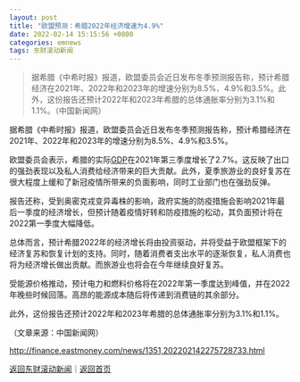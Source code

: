 ```yaml
---
layout: post
title: "欧盟预测：希腊2022年经济增速为4.9%"
date: 2022-02-14 15:15:56 +0800
categories: emnews
tags: 东财滚动新闻
---
```

> 据希腊《中希时报》报道，欧盟委员会近日发布冬季预测报告称，预计希腊经济在2021年、2022年和2023年的增速分别为8.5%、4.9%和3.5%。此外，这份报告还预计2022年和2023年希腊的总体通胀率分别为3.1%和1.1%。（中国新闻网）

<p>据希腊《中希时报》报道，欧盟委员会近日发布冬季预测报告称，预计希腊经济在2021年、2022年和2023年的增速分别为8.5%、4.9%和3.5%。</p>
 <p>欧盟委员会表示，希腊的实际<span id="Info.342"><a href="http://data.eastmoney.com/cjsj/gdp.html" class="infokey">GDP</a></span>在2021年第三季度增长了2.7%。这反映了出口的强劲表现以及私人消费给经济带来的巨大贡献。此外，夏季旅游业的良好复苏在很大程度上缓和了新冠疫情所带来的负面影响，同时工业部门也在强劲反弹。</p>
 <p>报告还称，受到奥密克戎变异毒株的影响，政府实施的防疫措施会影响2021年最后一季度的经济增长，但预计随着疫情好转和防疫措施的松动，其负面预计将在2022第一季度大幅降低。</p>
 <p>总体而言，预计希腊2022年的经济增长将由投资驱动，并将受益于欧盟框架下的经济复苏和恢复计划的支持。同时，随着消费者支出水平的逐渐恢复，私人消费也将为经济增长做出贡献。而旅游业也将会在今年继续良好复苏。</p>
 <p>受能源价格推动，预计电力和燃料价格将在2022年第一季度达到峰值，并在2022年晚些时候回落。高昂的能源成本随后将传递到消费链的其余部分。</p>
 <p>此外，这份报告还预计2022年和2023年希腊的总体通胀率分别为3.1%和1.1%。</p><p class="em_media">（文章来源：中国新闻网）</p>

<http://finance.eastmoney.com/news/1351,202202142275728733.html>

[返回东财滚动新闻](//finews.withounder.com/emnews/)｜[返回首页](//finews.withounder.com/)